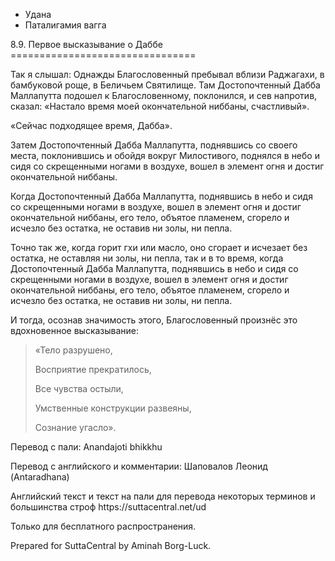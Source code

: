 









* Удана
* Паталигамия вагга


8\.9\. Первое высказывание о Даббе
\=\=\=\=\=\=\=\=\=\=\=\=\=\=\=\=\=\=\=\=\=\=\=\=\=\=\=\=\=\=\=\=



Так я слышал: Однажды Благословенный пребывал вблизи Раджагахи, в бамбуковой роще, в Беличьем Святилище\. Там Достопочтенный Дабба Маллапутта подошел к Благословенному, поклонился, и сев напротив, сказал: «Настало время моей окончательной ниббаны, счастливый»\.


«Сейчас подходящее время, Дабба»\.


Затем Достопочтенный Дабба Маллапутта, поднявшись со своего места, поклонившись и обойдя вокруг Милостивого, поднялся в небо и сидя со скрещенными ногами в воздухе, вошел в элемент огня и достиг окончательной ниббаны\.


Когда Достопочтенный Дабба Маллапутта, поднявшись в небо и сидя со скрещенными ногами в воздухе, вошел в элемент огня и достиг окончательной ниббаны, его тело, объятое пламенем, сгорело и исчезло без остатка, не оставив ни золы, ни пепла\.


Точно так же, когда горит гхи или масло, оно сгорает и исчезает без остатка, не оставляя ни золы, ни пепла, так и в то время, когда Достопочтенный Дабба Маллапутта, поднявшись в небо и сидя со скрещенными ногами в воздухе, вошел в элемент огня и достиг окончательной ниббаны, его тело, объятое пламенем, сгорело и исчезло без остатка, не оставив ни золы, ни пепла\.


И тогда, осознав значимость этого, Благословенный произнёс это вдохновенное высказывание:



> «Тело разрушено,  
> 
> Восприятие прекратилось,  
> 
> Все чувства остыли,  
> 
> Умственные конструкции развеяны,  
> 
> Сознание угасло»\.



Перевод с пали: Anandajoti bhikkhu


Перевод с английского и комментарии: Шаповалов Леонид \(Antaradhana\)


Английский текст и текст на пали для перевода некоторых терминов и большинства строф https://suttacentral\.net/ud


  

Только для бесплатного распространения\.


  

Prepared for SuttaCentral by Aminah Borg\-Luck\.






